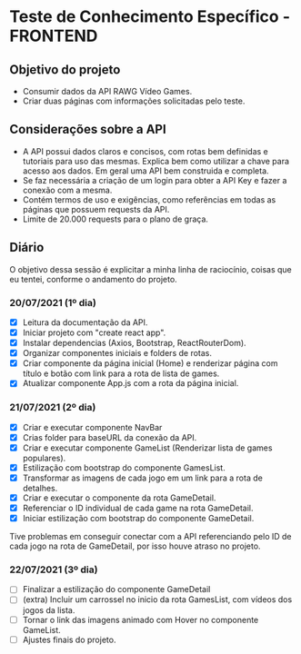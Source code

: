 # Teste de Conhecimento Específico - FRONTEND

## Objetivo do projeto

- Consumir dados da API RAWG Vídeo Games.
- Criar duas páginas com informações solicitadas pelo teste.

## Considerações sobre a API

- A API possui dados claros e concisos, com rotas bem definidas e tutoriais para uso das mesmas. Explica bem como utilizar a chave para acesso aos dados. Em geral uma API bem construida e completa.
- Se faz necessária a criação de um login para obter a API Key e fazer a conexão com a mesma.
- Contém termos de uso e exigências, como referências em todas as páginas que possuem requests da API.
- Limite de 20.000 requests para o plano de graça.

## Diário

O objetivo dessa sessão é explicitar a minha linha de raciocínio, coisas que eu tentei, conforme o andamento do projeto.

### 20/07/2021 (1º dia)

- [x] Leitura da documentação da API.
- [x] Iniciar projeto com "create react app".
- [x] Instalar dependencias (Axios, Bootstrap, ReactRouterDom).
- [x] Organizar componentes iniciais e folders de rotas.
- [x] Criar componente da página inicial (Home) e renderizar página com título e botão com link para a rota de lista de games.
- [x] Atualizar componente App.js com a rota da página inicial.

### 21/07/2021 (2º dia)

- [x] Criar e executar componente NavBar
- [x] Crias folder para baseURL da conexão da API.
- [x] Criar e executar componente GameList (Renderizar lista de games populares).
- [x] Estilização com bootstrap do componente GamesList.
- [x] Transformar as imagens de cada jogo em um link para a rota de detalhes.
- [x] Criar e executar o componente da rota GameDetail.
- [x] Referenciar o ID individual de cada game na rota GameDetail.
- [x] Iniciar estilização com bootstrap do componente GameDetail.

Tive problemas em conseguir conectar com a API referenciando pelo ID de cada jogo na rota de GameDetail, por isso houve atraso no projeto.

### 22/07/2021 (3º dia)

- [ ] Finalizar a estilização do componente GameDetail
- [ ] (extra) Incluir um carrossel no inicio da rota GamesList, com vídeos dos jogos da lista.
- [ ] Tornar o link das imagens animado com Hover no componente GameList.
- [ ] Ajustes finais do projeto.
